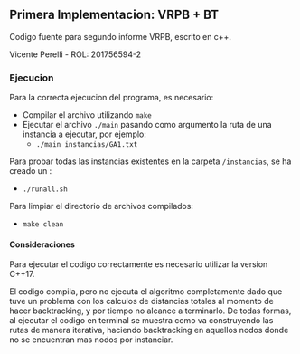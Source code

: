 ## Primera Implementacion: VRPB + BT
Codigo fuente para segundo informe VRPB, escrito en c++.

Vicente Perelli - ROL: 201756594-2

### Ejecucion
Para la correcta ejecucion del programa, es necesario:
- Compilar el archivo utilizando `make`
- Ejecutar el archivo `./main` pasando como argumento la ruta de una instancia a ejecutar, por ejemplo:
  - `./main instancias/GA1.txt`

Para probar todas las instancias existentes en la carpeta `/instancias`, se ha creado un :
- `./runall.sh`

Para limpiar el directorio de archivos compilados:
- `make clean`



#### Consideraciones
Para ejecutar el codigo correctamente es necesario utilizar la version C++17. 




El codigo compila, pero no ejecuta el algoritmo completamente dado que tuve un problema con los calculos de distancias totales al momento de hacer backtracking, y por tiempo no alcance a terminarlo. 
De todas formas, al ejecutar el codigo en terminal se muestra como va construyendo las rutas de manera iterativa, haciendo backtracking en aquellos nodos donde no se encuentran mas nodos por instanciar.